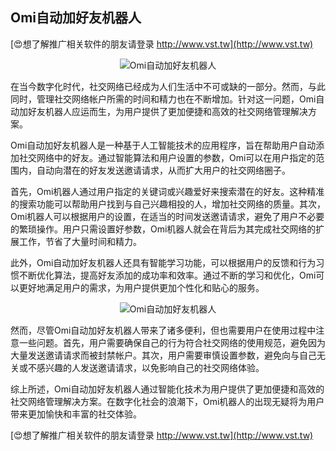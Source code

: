 ## **Omi自动加好友机器人**

[😍想了解推广相关软件的朋友请登录 http://www.vst.tw](http://www.vst.tw)

 <center><img src="https://vst.tw/MP4/tuiguang/png/6.png" alt="Omi自动加好友机器人"></center>

在当今数字化时代，社交网络已经成为人们生活中不可或缺的一部分。然而，与此同时，管理社交网络帐户所需的时间和精力也在不断增加。针对这一问题，Omi自动加好友机器人应运而生，为用户提供了更加便捷和高效的社交网络管理解决方案。

Omi自动加好友机器人是一种基于人工智能技术的应用程序，旨在帮助用户自动添加社交网络中的好友。通过智能算法和用户设置的参数，Omi可以在用户指定的范围内，自动向潜在的好友发送邀请请求，从而扩大用户的社交网络圈子。

首先，Omi机器人通过用户指定的关键词或兴趣爱好来搜索潜在的好友。这种精准的搜索功能可以帮助用户找到与自己兴趣相投的人，增加社交网络的质量。其次，Omi机器人可以根据用户的设置，在适当的时间发送邀请请求，避免了用户不必要的繁琐操作。用户只需设置好参数，Omi机器人就会在背后为其完成社交网络的扩展工作，节省了大量时间和精力。

此外，Omi自动加好友机器人还具有智能学习功能，可以根据用户的反馈和行为习惯不断优化算法，提高好友添加的成功率和效率。通过不断的学习和优化，Omi可以更好地满足用户的需求，为用户提供更加个性化和贴心的服务。

 <center><img src="https://vst.tw/MP4/tuiguang/png/6.png" alt="Omi自动加好友机器人"></center>

然而，尽管Omi自动加好友机器人带来了诸多便利，但也需要用户在使用过程中注意一些问题。首先，用户需要确保自己的行为符合社交网络的使用规范，避免因为大量发送邀请请求而被封禁帐户。其次，用户需要审慎设置参数，避免向与自己无关或不感兴趣的人发送邀请请求，以免影响自己的社交网络体验。

综上所述，Omi自动加好友机器人通过智能化技术为用户提供了更加便捷和高效的社交网络管理解决方案。在数字化社会的浪潮下，Omi机器人的出现无疑将为用户带来更加愉快和丰富的社交体验。

[😍想了解推广相关软件的朋友请登录 http://www.vst.tw](http://www.vst.tw)



